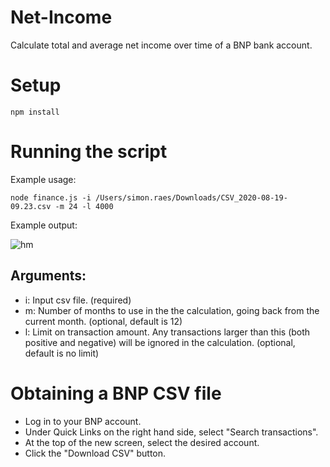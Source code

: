 # Net-Income
Calculate total and average net income over time of a BNP bank account. 

# Setup
`npm install`

# Running the script

Example usage:

`node finance.js -i /Users/simon.raes/Downloads/CSV_2020-08-19-09.23.csv -m 24 -l 4000`


Example output:

![hm](https://i.imgur.com/7O10q7B.png)

## Arguments: 
* i: Input csv file. (required)
* m: Number of months to use in the the calculation, going back from the current month. (optional, default is 12)
* l: Limit on transaction amount. Any transactions larger than this (both positive and negative) will be ignored in the calculation. (optional, default is no limit)

# Obtaining a BNP CSV file
* Log in to your BNP account.
* Under Quick Links on the right hand side, select "Search transactions".
* At the top of the new screen, select the desired account.
* Click the "Download CSV" button.
